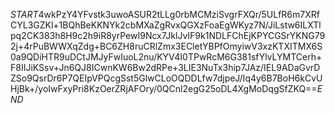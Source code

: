 $START$4wkPzY4YFvstk3uwoASUR2tLLg0rbMCMziSvgrFXQr/5ULfR6m7XRfCYL3GZKl+1BQhBeKKNYk2cbMXaZgRvxQGXzFoaEgWKyz7N/JiLstw6ILXTlpq2CK383h8H9c2h9iR8yrPewI9Ncx7JklJvIF9k1NDLFChEjKPYCGSrYKNG792j+4rPuBWWXqZdg+BC6ZH8ruCRlZmx3ECletYBPfOmyiwV3xzKTXITMX6S0a9QDiHTR9uDCtJMJyFwIuoL2nu/KYV4I0TPwRcM6G381sfYlvLYMTCerh+F8IIJiKSsv+Jn6QJ8ICwnKW6Bw2dRPe+3LIE3NuTx3hip7JAz/IEL9ADaGvrDZSo9QsrDr6P7QEIpVPQcgSst5GlwCLoOQDDLfw7djpeJ/Iq4y6B7BoH6kCvUHjBk+/yoIwFxyPri8KzOerZRjAFOry/0QCnl2egG25oDL4XgMoDqgSfZKQ==$END$